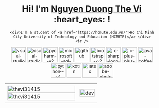 <div align="center">
	<h1>Hi! I'm <a href="https://github.com/thevi31415">Nguyen Duong The Vi</a> :heart_eyes: !</h1>

	<div>I'm a student of <a href="https://hcmute.edu.vn/">Ho Chi Minh City University of Technology and Education (HCMUTE)</a> </div>
	<br />
	
<p align="center">
  <img width="48" height="48" src="https://img.icons8.com/color/48/visual-studio--v2.png" alt="visual-studio--v2"/>
  <img width="48" height="48" src="https://img.icons8.com/color/48/visual-studio-code-2019.png" alt="visual-studio-code-2019"/>
		<img width="48" height="48" src="https://img.icons8.com/color/48/pycharm--v2.png" alt="pycharm--v2"/>
  <img width="48" height="48" src="https://img.icons8.com/color/48/microsoft-sql-server.png" alt="microsoft-sql-server"/>	
<img width="48" height="48" src="https://img.icons8.com/fluency/48/github.png" alt="github"/>
	<img width="48" height="48" src="https://img.icons8.com/color/48/bootstrap--v2.png" alt="bootstrap--v2"/>
	<img width="48" height="48" src="https://img.icons8.com/color/48/c-sharp-logo-2.png" alt="c-sharp-logo-2"/>
	<img width="48" height="48" src="https://img.icons8.com/color/48/c-plus-plus-logo.png" alt="c-plus-plus-logo"/>
	<img width="48" height="48" src="https://img.icons8.com/color/48/java-coffee-cup-logo--v1.png" alt="java-coffee-cup-logo--v1"/>
	<img width="48" height="48" src="https://img.icons8.com/color/48/python--v1.png" alt="python--v1"/>
	<img width="48" height="48" src="https://img.icons8.com/color/48/kotlin.png" alt="kotlin"/>
	<img width="48" height="48" src="https://img.icons8.com/color/48/latex.png" alt="latex"/>
     <img width="48" height="48" src="https://img.icons8.com/color-glass/48/adobe-photoshop.png" alt="adobe-photoshop"/>
</p>


<table style="width:100%;">
  <tr>
    <td>
      <img src="https://github-readme-stats.vercel.app/api/top-langs/?username=thevi31415&bg_color=FFFFFF00&text_color=179fa3&layout=compact&hide=CSS&langs_count=10&custom_title=Top%20ngôn%20ngữ%20được%20dùng" alt="thevi31415" width="100%"/>
      <img src="https://github-readme-stats.vercel.app/api?username=thevi31415&bg_color=FFFFFF00&text_color=179fa3&show_icons=true&count_private=true&include_all_commits=true&custom_title=Hoạt%20động%20trên%20Github" alt="thevi31415" width="100%"/>
    </td>
    <td>
      <p align="center"> 
        <img src="https://cdn.dribbble.com/users/1059583/screenshots/4171367/coding-freak.gif" alt="dev" width="100%"/>
      </p>
    </td>
  </tr>
</table>

</div>

